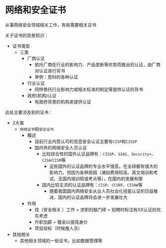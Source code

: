 # 网络和安全证书

从事网络安全领域相关工作，有些需要相关证书

关于证书的背景知识：

* 证书类型
  * 三类
    * 厂商认证
      * 依托厂商在行业的影响力、产品垄断等优势而推出的认证，由厂商对认证进行背书
      * 举例：思科的各种认证
    * 行业认证
      * 同样依托行业影响力或相关标准的制定等提供认证的背书
    * 政府(机构)认证
      * 有政府背景的机构来提供认证

此处主要涉及到的证书：

* 2大类
  * `网络证书`和`安全证书`
    * 概述
      * 目前行业内受认可的信息安全认证主要有`CISP`和`CISSP`
      * 国内外的网络安全人员认证
        * 比较综合性的国外认证品牌有：`CISSP`、`GIAC`、`Security+`、`CISA`/`CISM`等
          * 这些国外的认证品牌的专业水平很高，在全球都有很大的影响力，但因为各种原因（诸如费用较高、英文培训和考试、无国内培训班或考点等），在国内的发展有限
        * 国内比较主流的认证品牌有：`CISP`、`CCSRP`、`CISAW`等
          * 随着我国国内网络安全从业人员社会化技能认证的日益推进，国内的认证品牌将会进一步发展壮大
    * 作用
      * 找（安全相关 ）工作 = 求职的敲门砖 = 招聘时标注有XX认证的优先考虑
      * 升职加薪 = 镀金以提高身价
      * 项目投标（时候报人员）
* 其他相关
  * 其他相关领域的一些证书，比如数据管理等
